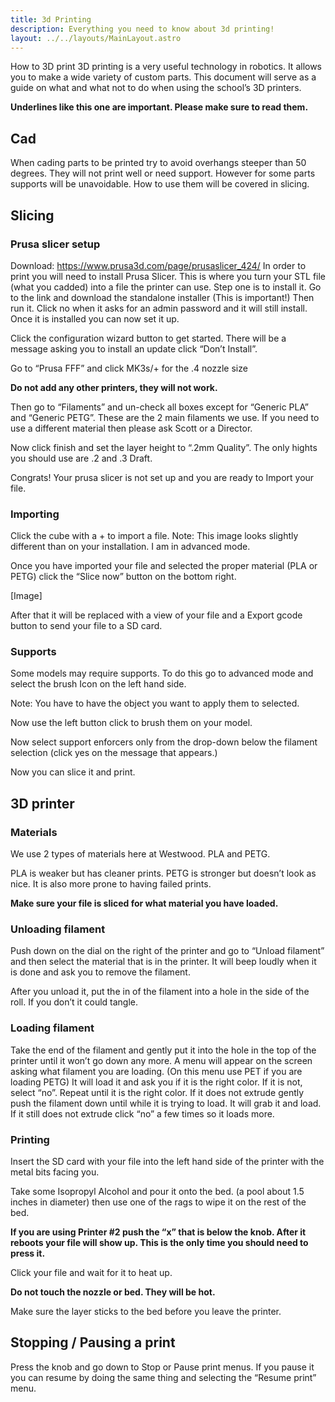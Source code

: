 ```yaml
---
title: 3d Printing
description: Everything you need to know about 3d printing!
layout: ../../layouts/MainLayout.astro
---
```

How to 3D print
3D printing is a very useful technology in robotics. It allows you to make a wide variety of custom parts. This document will serve as a guide on what and what not to do when using the school’s 3D printers.


__Underlines like this one are important. Please make sure to read them.__


## Cad
When cading parts to be printed try to avoid overhangs steeper than 50 degrees. They will not print well or need support. However for some parts supports will be unavoidable. How to use them will be covered in slicing.

## Slicing
### Prusa slicer setup

Download: https://www.prusa3d.com/page/prusaslicer_424/
In order to print you will need to install Prusa Slicer. This is where you turn your STL file (what you cadded) into a file the printer can use. Step one is to install it. Go to the link and download the standalone installer (This is important!) Then run it. Click no when it asks for an admin password and it will still install. Once it is installed you can now set it up.

Click the configuration wizard button to get started. There will be a message asking you to install an update click “Don’t Install”.

Go to “Prusa FFF” and click MK3s/+ for the .4 nozzle size

__Do not add any other printers, they will not work.__




Then go to “Filaments” and un-check all boxes except for “Generic PLA” and “Generic PETG”. These are the 2 main filaments we use. If you need to use a different material then please ask Scott or a Director.

Now click finish and set the layer height to “.2mm Quality”. The only hights you should use are .2 and .3 Draft.

Congrats! Your prusa slicer is not set up and you are ready to Import your file.

### Importing
Click the cube with a + to import a file.
Note: This image looks slightly different than on your installation. I am in advanced mode.

Once you have imported your file and selected the proper material (PLA or PETG) click the “Slice now” button on the bottom right.

[Image]

After that it will be replaced with a view of your file and a Export gcode button to send your file to a SD card.

### Supports
Some models may require supports. To do this go to advanced mode and select the brush Icon on the left hand side.

Note: You have to have the object you want to apply them to selected.

Now use the left button click to brush them on your model.

Now select support enforcers only from the drop-down below the filament selection
(click yes on the message that appears.)

Now you can slice it and print.


## 3D printer
### Materials
We use 2 types of materials here at Westwood. PLA and PETG.

PLA is weaker but has cleaner prints.
PETG is stronger but doesn’t look as nice. It is also more prone to having failed prints.

__Make sure your file is sliced for what material you have loaded.__


### Unloading filament
Push down on the dial on the right of the printer and go to “Unload filament” and then select the material that is in the printer. It will beep loudly when it is done and ask you to remove the filament. 

After you unload it, put the in of the filament into a hole in the side of the roll. If you don’t it could tangle.

### Loading filament
Take the end of the filament and gently put it into the hole in the top of the printer until it won’t go down any more. A menu will appear on the screen asking what filament you are loading. (On this menu use PET if you are loading PETG) It will load it and ask you if it is the right color. If it is not, select “no”. Repeat until it is the right color. If it does not extrude gently push the filament down until while it is trying to load. It will grab it and load. If it still does not extrude click “no” a few times so it loads more.

### Printing
Insert the SD card with your file into the left hand side of the printer with the metal bits facing you. 

Take some Isopropyl Alcohol and pour it onto the bed. (a pool about 1.5 inches in diameter) then use one of the rags to wipe it on the rest of the bed. 

__If you are using Printer #2 push the “x” that is below the knob. After it reboots your file will show up. This is the only time you should need to press it.__

Click your file and wait for it to heat up.

__Do not touch the nozzle or bed. They will be hot.__

Make sure the layer sticks to the bed before you leave the printer.

## Stopping / Pausing a print
Press the knob and go down to Stop or Pause print menus. If you pause it you can resume by doing the same thing and selecting the “Resume print” menu.


